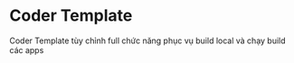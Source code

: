 # Coder Template

Coder Template tùy chỉnh full chức năng phục vụ build local và chạy build các apps
